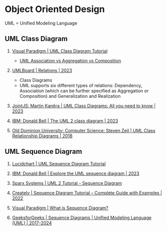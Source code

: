 # Object Oriented Design

UML = Unified Modeling Language

## UML Class Diagram

1. [Visual Paradigm | UML Class Diagram Tutorial](https://www.visual-paradigm.com/guide/uml-unified-modeling-language/uml-class-diagram-tutorial/)
   - [UML Association vs Aggregation vs Composition](https://www.visual-paradigm.com/guide/uml-unified-modeling-language/uml-aggregation-vs-composition/)

1. [UMLBoard | Relations | 2023](https://www.umlboard.com/docs/relations/)
   - Class Diagrams
   - UML supports six different types of relations: Dependency, Association (which can be further specified as Aggregation or Composition) and Generalization and Realization

1. [JointJS: Martin Kaněra | UML Class Diagrams: All you need to know | 2023](https://www.jointjs.com/blog/uml-class-diagrams)

1. [IBM: Donald Bell | The UML 2 class diagram | 2023](https://developer.ibm.com/articles/the-class-diagram/)

1. [Old Dominion University: Computer Science: Steven Zeil | UML Class Relationship Diagrams | 2018](https://www.cs.odu.edu/~zeil/cs330/latest/Public/classDiagrams/index.html)


## UML Sequence Diagram

1. [Lucidchart | UML Sequence Diagram Tutorial](https://www.lucidchart.com/pages/uml-sequence-diagram)

1. [IBM: Donald Bell | Explore the UML sequence diagram | 2023](https://developer.ibm.com/articles/the-sequence-diagram/)

1. [Sparx Systems | UML 2 Tutorial - Sequence Diagram](https://sparxsystems.com/resources/tutorials/uml2/sequence-diagram.html)

1. [Creately | Sequence Diagram Tutorial – Complete Guide with Examples | 2022](https://creately.com/guides/sequence-diagram-tutorial/)

1. [Visual Paradigm | What is Sequence Diagram?](https://www.visual-paradigm.com/guide/uml-unified-modeling-language/what-is-sequence-diagram/)

1. [GeeksforGeeks | Sequence Diagrams | Unified Modeling Language (UML) | 2017-2024](https://www.geeksforgeeks.org/unified-modeling-language-uml-sequence-diagrams/)

